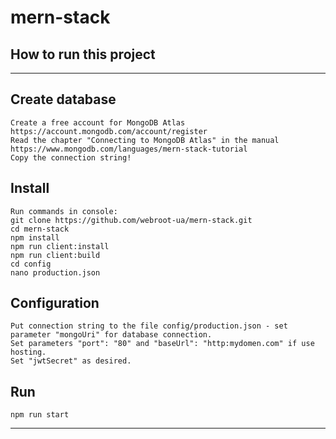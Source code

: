 # mern-stack
## How to run this project
____
## Create database 
```
Create a free account for MongoDB Atlas https://account.mongodb.com/account/register
Read the chapter "Connecting to MongoDB Atlas" in the manual https://www.mongodb.com/languages/mern-stack-tutorial
Copy the connection string!
```
## Install
```
Run commands in console:
git clone https://github.com/webroot-ua/mern-stack.git
cd mern-stack
npm install
npm run client:install
npm run client:build
cd config
nano production.json
```
## Configuration
```
Put connection string to the file config/production.json - set parameter "mongoUri" for database connection.
Set parameters "port": "80" and "baseUrl": "http:mydomen.com" if use hosting.
Set "jwtSecret" as desired.
```
## Run
```
npm run start
```
  
____
